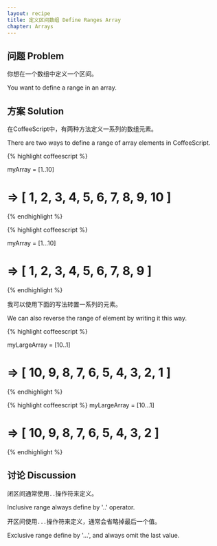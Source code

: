 ```yaml
---
layout: recipe
title: 定义区间数组 Define Ranges Array
chapter: Arrays
---
```

## 问题 Problem

你想在一个数组中定义一个区间。

You want to define a range in an array.

## 方案 Solution

在CoffeeScript中，有两种方法定义一系列的数组元素。

There are two ways to define a range of array elements in CoffeeScript.

{% highlight coffeescript %}

myArray = [1..10]
# => [ 1, 2, 3, 4, 5, 6, 7, 8, 9, 10 ]

{% endhighlight %}

{% highlight coffeescript %}

myArray = [1...10]
# => [ 1, 2, 3, 4, 5, 6, 7, 8, 9 ]

{% endhighlight %}

我可以使用下面的写法转置一系列的元素。

We can also reverse the range of element by writing it this way.

{% highlight coffeescript %}

myLargeArray = [10..1]
# => [ 10, 9, 8, 7, 6, 5, 4, 3, 2, 1 ]

{% endhighlight %}

{% highlight coffeescript %}
myLargeArray = [10...1]
# => [ 10, 9, 8, 7, 6, 5, 4, 3, 2 ]

{% endhighlight %}

## 讨论 Discussion

闭区间通常使用`..`操作符来定义。

Inclusive range always define by '..' operator.

开区间使用`...`操作符来定义，通常会省略掉最后一个值。

Exclusive range define by '...', and always omit the last value. 
